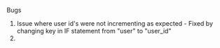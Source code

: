 Bugs

1. Issue where user id's were not incrementing as expected - Fixed by changing key in IF statement from "user" to "user_id"
2. 